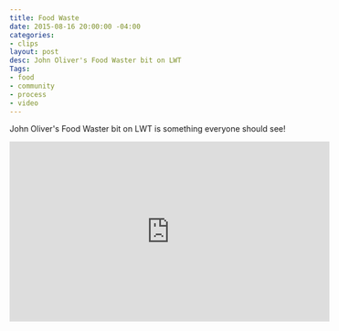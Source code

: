 ```yaml
---
title: Food Waste
date: 2015-08-16 20:00:00 -04:00
categories:
- clips
layout: post
desc: John Oliver's Food Waster bit on LWT
Tags:
- food
- community
- process
- video
---
```


John Oliver's Food Waster bit on LWT is something everyone should see!

<iframe width="560" height="315" src="https://www.youtube.com/embed/i8xwLWb0lLY" frameborder="0" allowfullscreen></iframe>